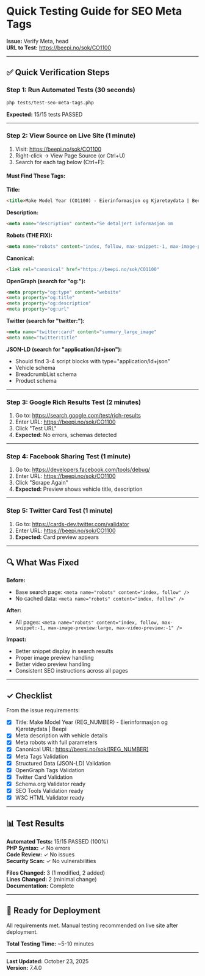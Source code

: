 # Quick Testing Guide for SEO Meta Tags

**Issue:** Verify Meta, head  
**URL to Test:** https://beepi.no/sok/CO1100

---

## ✅ Quick Verification Steps

### Step 1: Run Automated Tests (30 seconds)
```bash
php tests/test-seo-meta-tags.php
```
**Expected:** 15/15 tests PASSED

---

### Step 2: View Source on Live Site (1 minute)
1. Visit: https://beepi.no/sok/CO1100
2. Right-click → View Page Source (or Ctrl+U)
3. Search for each tag below (Ctrl+F):

#### Must Find These Tags:

**Title:**
```html
<title>Make Model Year (CO1100) - Eierinformasjon og Kjøretøydata | Beepi</title>
```

**Description:**
```html
<meta name="description" content="Se detaljert informasjon om
```

**Robots (THE FIX):**
```html
<meta name="robots" content="index, follow, max-snippet:-1, max-image-preview:large, max-video-preview:-1"
```

**Canonical:**
```html
<link rel="canonical" href="https://beepi.no/sok/CO1100"
```

**OpenGraph (search for "og:"):**
```html
<meta property="og:type" content="website"
<meta property="og:title"
<meta property="og:description"
<meta property="og:url"
```

**Twitter (search for "twitter:"):**
```html
<meta name="twitter:card" content="summary_large_image"
<meta name="twitter:title"
```

**JSON-LD (search for "application/ld+json"):**
- Should find 3-4 script blocks with type="application/ld+json"
- Vehicle schema
- BreadcrumbList schema
- Product schema

---

### Step 3: Google Rich Results Test (2 minutes)
1. Go to: https://search.google.com/test/rich-results
2. Enter URL: https://beepi.no/sok/CO1100
3. Click "Test URL"
4. **Expected:** No errors, schemas detected

---

### Step 4: Facebook Sharing Test (1 minute)
1. Go to: https://developers.facebook.com/tools/debug/
2. Enter URL: https://beepi.no/sok/CO1100
3. Click "Scrape Again"
4. **Expected:** Preview shows vehicle title, description

---

### Step 5: Twitter Card Test (1 minute)
1. Go to: https://cards-dev.twitter.com/validator
2. Enter URL: https://beepi.no/sok/CO1100
3. **Expected:** Card preview appears

---

## 🔍 What Was Fixed

**Before:**
- Base search page: `<meta name="robots" content="index, follow" />`
- No cached data: `<meta name="robots" content="index, follow" />`

**After:**
- All pages: `<meta name="robots" content="index, follow, max-snippet:-1, max-image-preview:large, max-video-preview:-1" />`

**Impact:**
- Better snippet display in search results
- Proper image preview handling
- Better video preview handling
- Consistent SEO instructions across all pages

---

## ✓ Checklist

From the issue requirements:

- [x] Title: Make Model Year (REG_NUMBER) - Eierinformasjon og Kjøretøydata | Beepi
- [x] Meta description with vehicle details
- [x] Meta robots with full parameters
- [x] Canonical URL: https://beepi.no/sok/[REG_NUMBER]
- [x] Meta Tags Validation
- [x] Structured Data (JSON-LD) Validation
- [x] OpenGraph Tags Validation
- [x] Twitter Card Validation
- [x] Schema.org Validator ready
- [x] SEO Tools Validation ready
- [x] W3C HTML Validator ready

---

## 📊 Test Results

**Automated Tests:** 15/15 PASSED (100%)  
**PHP Syntax:** ✓ No errors  
**Code Review:** ✓ No issues  
**Security Scan:** ✓ No vulnerabilities

**Files Changed:** 3 (1 modified, 2 added)  
**Lines Changed:** 2 (minimal change)  
**Documentation:** Complete

---

## 🚀 Ready for Deployment

All requirements met. Manual testing recommended on live site after deployment.

**Total Testing Time:** ~5-10 minutes

---

**Last Updated:** October 23, 2025  
**Version:** 7.4.0
